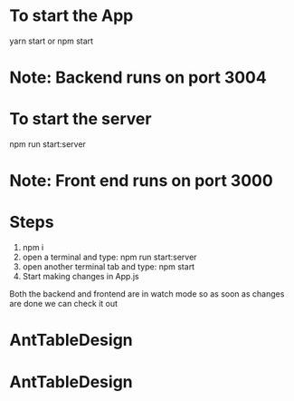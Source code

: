 # To start the App

yarn start or npm start

# Note: Backend runs on port 3004

# To start the server

npm run start:server

# Note: Front end runs on port 3000

# Steps

1. npm i
2. open a terminal and type: npm run start:server
3. open another terminal tab and type: npm start
4. Start making changes in App.js

Both the backend and frontend are in watch mode so as soon as changes are done we can check it out
# AntTableDesign
# AntTableDesign
